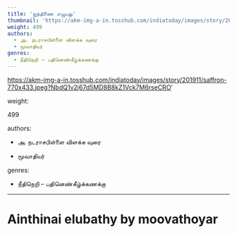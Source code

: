 ```yaml
---
title: 'ஐந்திணை எழுபது'
thumbnail: 'https://akm-img-a-in.tosshub.com/indiatoday/images/story/201911/saffron-770x433.jpeg?NbdQ1v2j67d5MD8B8kZ1Vck7M6rseCRO'
weight: 499
authors:
  - அ. நடராசபிள்ளை விளக்க வுரை
  - மூவாதியர்
genres:
  - நீதிநெறி – பதினெண்கீழ்க்கணக்கு
---
```


https://akm-img-a-in.tosshub.com/indiatoday/images/story/201911/saffron-770x433.jpeg?NbdQ1v2j67d5MD8B8kZ1Vck7M6rseCRO'  

weight:

 499  

authors:  

  - அ. நடராசபிள்ளை விளக்க வுரை  

  - மூவாதியர்  

genres:  

  - நீதிநெறி – பதினெண்கீழ்க்கணக்கு  

---  

  

# Ainthinai elubathy by moovathoyar